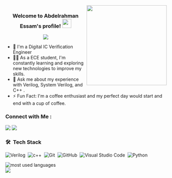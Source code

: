 
<img width="250" align="right" src="https://c.tenor.com/_DOBjnGspYAAAAAM/code-coding.gif">

<h3 align="center">
  Welcome to Abdelrahman Essam's profile!
  <img src="https://media.giphy.com/media/hvRJCLFzcasrR4ia7z/giphy.gif" width="28">
</h3>

<!-- Typing SVG by DenverCoder1 - https://github.com/DenverCoder1/readme-typing-svg -->
<p align="center">
  <a href="https://github.com/DenverCoder1/readme-typing-svg"><img src="https://readme-typing-svg.herokuapp.com/?lines=Full-stack%20web%20developer;Always%20learning%20new%20things&font=Fira%20Code&center=true&width=440&height=45&color=f75c7e&vCenter=true&size=22"></a>
</p> 

- 🏢 I'm a Digital IC Verification Engineer
- 👨‍💻 As a ECE student, I'm constantly learning and exploring new technologies to improve my skills.
- 💬 Ask me about my experience with Verilog, System Verilog, and C++ .
- ⚡ Fun Fact: I'm a coffee enthusiast and my perfect day would start and end with a cup of coffee.


### Connect with Me :

<a href="www.linkedin.com/in/abdelrahman-essam-3b015124b" target="_blank"><img src="https://img.shields.io/badge/-Abdelrahman%20Essam-0077B5?style=for-the-badge&logo=Linkedin&logoColor=white"/></a>
<a href="https://t.me/abdelrahmanEA8" target="_blank"><img src="https://img.shields.io/badge/-Abdelrahman%20Essam-0077B5?style=for-the-badge&logo=Telegram&logoColor=white"/></a>


### 🛠 &nbsp;Tech Stack
![Verilog](https://img.shields.io/badge/-Verilog-05122A?style=flat&logo=Verilog)&nbsp;
![c++](https://img.shields.io/badge/-C++-05122A?style=flat&logo=C++)&nbsp;
![Git](https://img.shields.io/badge/-Git-05122A?style=flat&logo=git)&nbsp;
![GitHub](https://img.shields.io/badge/-GitHub-05122A?style=flat&logo=github)&nbsp;
![Visual Studio Code](https://img.shields.io/badge/-Visual%20Studio%20Code-05122A?style=flat&logo=visual-studio-code&logoColor=007ACC)&nbsp;
![Python](https://img.shields.io/badge/-Python%20-05122A?style=flat&logo=python)&nbsp;




<img align="left" src="https://github-readme-stats.vercel.app/api/top-langs?username=yousefdergham&show_icons=true&locale=en&layout=compact&theme=radical" alt="most used languages" />
<br>
<a href="https://komarev.com/ghpvc/?username=yousefdergham&style=for-the-badge">
    <img src="https://komarev.com/ghpvc/?username=yousefdergham&style=for-the-badge">
</a>
